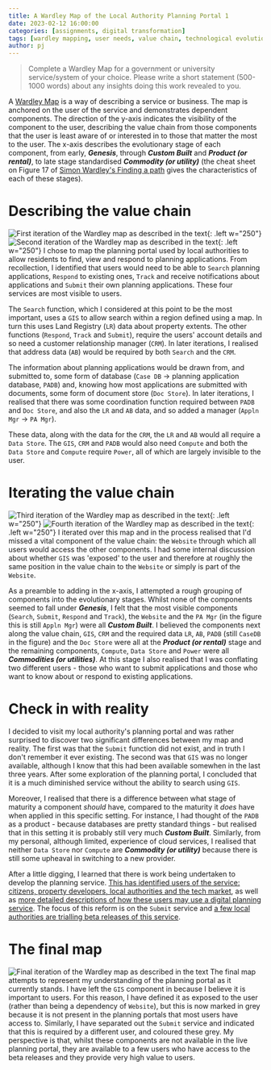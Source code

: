 ```yaml
---
title: A Wardley Map of the Local Authority Planning Portal 1
date: 2023-02-12 16:00:00 
categories: [assignments, digital transformation]
tags: [wardley mapping, user needs, value chain, technological evolution] # always lowercase
author: pj
---
```

> Complete a Wardley Map for a government or university service/system of your choice. Please write a short statement (500-1000 words) about any insights doing this work revealed to you.

A [Wardley Map](https://www.youtube.com/watch?v=Ty6pOVEc3bA) is a way of describing a service or business. The map is anchored on the user of the service and demonstrates dependent components. The direction of the y-axis indicates the visibility of the component to the user, describing the value chain from those components that the user is least aware of or interested in to those that matter the most to the user. The x-axis describes the evolutionary stage of each component, from early, ***Genesis***, through ***Custom Built*** and ***Product (or rental)***, to late stage standardised ***Commodity (or utility)*** (the cheat sheet on Figure 17 of [Simon Wardley's Finding a path](https://medium.com/wardleymaps/finding-a-path-cdb1249078c0) gives the characteristics of each of these stages).

# Describing the value chain
![First iteration of the Wardley map as described in the text](/assets/img/Wardley_map_175.png){: .left w="250"}
![Second iteration of the Wardley map as described in the text](/assets/img/Wardley_map_176.png){: .left w="250"}
I chose to map the planning portal used by local authorities to allow residents to find, view and respond to planning applications. From recollection, I identified that users would need to be able to `Search` planning applications, `Respond` to existing ones, `Track` and receive notifications about applications and `Submit` their own planning applications. These four services are most visible to users.

The `Search` function, which I considered at this point to be the most important, uses a `GIS` to allow search within a region defined using a map. In turn this uses Land Registry (`LR`) data about property extents. The other functions (`Respond`, `Track` and `Submit`), require the users' account details and so need a customer relationship manager (`CRM`). In later iterations, I realised that address data (`AB`) would be required by both `Search` and the `CRM`.

The information about planning applications would be drawn from, and submitted to, some form of database (`Case DB` -> planning application database, `PADB`) and, knowing how most applications are submitted with documents, some form of document store (`Doc Store`). In later iterations, I realised that there was some coordination function required between `PADB` and `Doc Store`, and also the `LR` and `AB` data, and so added a manager (`Appln Mgr` -> `PA Mgr`).

These data, along with the data for the `CRM`, the `LR` and `AB` would all require a `Data Store`. The `GIS`, `CRM` and `PADB` would also need `Compute` and both the `Data Store` and `Compute` require `Power`, all of which are largely invisible to the user.

# Iterating the value chain
![Third iteration of the Wardley map as described in the text](/assets/img/Wardley_map_177.png){: .left w="250"}
![Fourth iteration of the Wardley map as described in the text](/assets/img/Wardley_map_178.png){: .left w="250"}
I iterated over this map and in the process realised that I'd missed a vital component of the value chain: the `Website` through which all users would access the other components. I had some internal discussion about whether `GIS` was 'exposed' to the user and therefore at roughly the same  position in the value chain to the `Website` or simply is part of the `Website`.

As a preamble to adding in the x-axis, I attempted a rough grouping of components into the evolutionary stages. Whilst none of the components seemed to fall under ***Genesis***, I felt that the most visible components (`Search`, `Submit`, `Respond` and `Track`), the `Website` and the `PA Mgr` (in the figure this is still `Appln Mgr`) were all ***Custom Built***. I believed the components next along the value chain, `GIS`, `CRM` and the required data `LR`, `AB`, `PADB` (still `CaseDB` in the figure) and the `Doc Store` were all at the ***Product (or rental)*** stage and the remaining components, `Compute`, `Data Store` and `Power` were all ***Commodities (or utilities)***. At this stage I also realised that I was conflating two different users - those who want to submit applications and those who want to know about or respond to existing applications. 

# Check in with reality
I decided to visit my local authority's planning portal and was rather surprised to discover two significant differences between my map and reality. The first was that the `Submit` function did not exist, and in truth I don't remember it ever existing. The second was that `GIS` was no longer available, although I know that this had been available somewhen in the last three years. After some exploration of the planning portal, I concluded that it is a much diminished service without the ability to search using `GIS`.

Moreover, I realised that there is a difference between what stage of maturity a component _should_ have, compared to the maturity it _does_ have when applied in this specific setting. For instance, I had thought of the `PADB` as a product - because databases are pretty standard things - but realised that in this setting it is probably still very much ***Custom Built***. Similarly, from my personal, although limited, experience of cloud services, I realised that neither `Data Store` nor `Compute` are ***Commodity (or utility)*** because there is still some upheaval in switching to a new provider.

After a little digging, I learned that there is work being undertaken to develop the planning service. [This has identified users of the service: citizens, property developers, local authorities and the tech market](https://dluhcdigital.blog.gov.uk/2022/01/21/modernising-planning-software-in-collaboration-with-councils-and-suppliers/), as well as [more detailed descriptions of how these users may use a digital planning service](https://dluhcdigital.blog.gov.uk/2022/06/28/digital-planning-reform-an-overview/). The focus of this reform is on the `Submit` service and [a few local authorities are trialling beta releases of this service](https://dluhcdigital.blog.gov.uk/2021/06/30/mhclg-launch-two-beta-planning-products/).

# The final map
![Final iteration of the Wardley map as described in the text](/assets/img/Wardley_map_final.png)
The final map attempts to represent my understanding of the planning portal as it currently stands. I have left the `GIS` component in because I believe it is important to users. For this reason, I have defined it as exposed to the user (rather than being a dependency of `Website`), but this is now marked in grey because it is not present in the planning portals that most users have access to. Similarly, I have separated out the `Submit` service and indicated that this is required by a different user, and coloured these grey. My perspective is that, whilst these components are not available in the live planning portal, they are available to a few users who have access to the beta releases and they provide very high value to users.

